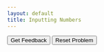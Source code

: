 ```yaml
---
layout: default
title: Inputting Numbers
---
```

<div id="Inputting Numbers-sortableTrash" class="sortable-code"></div> 
<div id="Inputting Numbers-sortable" class="sortable-code"></div> 
<div style="clear:both;"></div> 
<p> 
    <input id="Inputting Numbers-feedbackLink" value="Get Feedback" type="button" /> 
    <input id="Inputting Numbers-newInstanceLink" value="Reset Problem" type="button" /> 
</p> 
<script type="text/javascript"> 
(function(){
  var initial = "num1 = input(&quot;Enter the first number: &quot;)\n" +
    "num2 = input(&quot;Enter the second number: &quot;)\n" +
    "num1 = int(num1)\n" +
    "num2 = int(num2)\n" +
    "answer = num1*num2\n" +
    "print(answer)";
  var parsonsPuzzle = new ParsonsWidget({
    "sortableId": "Inputting Numbers-sortable",
    "max_wrong_lines": 10,
    "grader": ParsonsWidget._graders.LineBasedGrader,
    "exec_limit": 2500,
    "can_indent": true,
    "x_indent": 50,
    "lang": "en",
    "show_feedback": true
  });
  parsonsPuzzle.init(initial);
  parsonsPuzzle.shuffleLines();
  $("#Inputting Numbers-newInstanceLink").click(function(event){ 
      event.preventDefault(); 
      parsonsPuzzle.shuffleLines(); 
  }); 
  $("#Inputting Numbers-feedbackLink").click(function(event){ 
      event.preventDefault(); 
      parsonsPuzzle.getFeedback(); 
  }); 
})(); 
</script>
